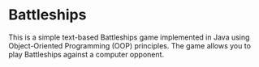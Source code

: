 # Battleships
This is a simple text-based Battleships game implemented in Java using Object-Oriented Programming (OOP) principles. The game allows you to play Battleships against a computer opponent.
